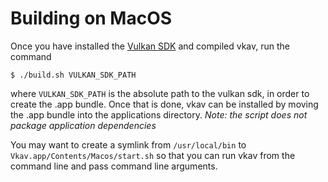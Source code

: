# Building on MacOS

Once you have installed the [Vulkan SDK](https://vulkan.lunarg.com/sdk/home#mac) and compiled vkav, run the command
```
$ ./build.sh VULKAN_SDK_PATH
```
where `VULKAN_SDK_PATH` is the absolute path to the vulkan sdk, in order to create the .app bundle.
Once that is done, vkav can be installed by moving the .app bundle into the applications directory.
*Note: the script does not package application dependencies*

You may want to create a symlink from `/usr/local/bin` to `Vkav.app/Contents/Macos/start.sh` so that
you can run vkav from the command line and pass command line arguments.
